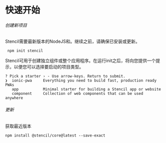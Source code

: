 # 快速开始
###### 创建新项目
Stencil需要最新版本的NodeJS和。继续之前，请确保已安装或更新。

```
 npm init stencil
```

Stencil可用于创建独立组件或整个应用程序。在运行init之后，将向您提供一个提示，以便您可以选择要启动的项目类型。

```
? Pick a starter › - Use arrow-keys. Return to submit.
❯  ionic-pwa     Everything you need to build fast, production ready PWAs
   app           Minimal starter for building a Stencil app or website
   component     Collection of web components that can be used anywhere
```

###### 更新
获取最近版本
```
npm install @stencil/core@latest --save-exact
```
